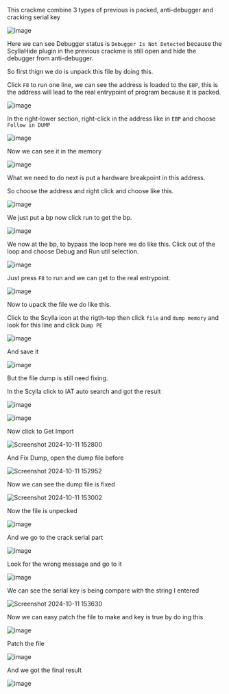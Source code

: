 This crackme combine 3 types of previous is packed, anti-debugger and cracking serial key

![image](https://github.com/user-attachments/assets/543f9cd6-ee68-40d6-a9be-daf7d04cf2ca)

Here we can see Debugger status is `Debugger Is Not Detected` because the ScyllaHide plugin in the previous crackme is still open and hide the debugger from anti-debugger.

So first thign we do is unpack this file by doing this.

Click `F8` to run one line, we can see the address is loaded to the `EBP`, this is the address will lead to the real entrypoint of program because it is packed.

![image](https://github.com/user-attachments/assets/ec87560c-a989-40c3-90c9-3a880d7083b8)

In the right-lower section, right-click in the address like in `EBP` and choose `Follow in DUMP`

![image](https://github.com/user-attachments/assets/b4207d05-196c-45a8-9302-f1eb80fadcd6)

Now we can see it in the memory

![image](https://github.com/user-attachments/assets/d38f2639-120d-451f-b993-aa8e46162c70)

What we need to do next is put a hardware breakpoint in this address.

So choose the address and right click and choose like this.

![image](https://github.com/user-attachments/assets/b0e49c8e-7408-4c0d-ab00-d516be12b8dd)

We just put a bp now click run to get the bp.

![image](https://github.com/user-attachments/assets/15a0a2c8-07e9-4d2d-a392-2fa9cc097ab2)

We now at the bp, to bypass the loop here we do like this. Click out of the loop and choose Debug and Run util selection.

![image](https://github.com/user-attachments/assets/7630f30c-fdd7-44bb-b45f-ccd3063b3434)

Just press `F8` to run and we can get to the real entrypoint.

![image](https://github.com/user-attachments/assets/a27849a3-30e1-4829-a935-c91af0516431)

Now to upack the file we do like this.

Click to the Scylla icon at the rigth-top then click `file` and `dump memory` and look for this line and click `Dump PE`

![image](https://github.com/user-attachments/assets/1ed66b35-1484-4499-9efc-00cef2486a6f)

And save it

![image](https://github.com/user-attachments/assets/560690fe-50ce-414d-b12e-fe2f422b5f01)

But the file dump is still need fixing.

In the Scylla click to IAT auto search and got the result

![image](https://github.com/user-attachments/assets/7c12c4b0-f82e-4187-961a-bc86d13ac010)

![image](https://github.com/user-attachments/assets/c8ae3f83-068b-4197-8fe5-5e5c9d401f5c)

Now click to Get Import

![Screenshot 2024-10-11 152800](https://github.com/user-attachments/assets/1c39ca2d-0903-4aca-8cdb-27a290c98281)

And Fix Dump, open the dump file before

![Screenshot 2024-10-11 152952](https://github.com/user-attachments/assets/6296a73f-079f-4421-ad05-909660b6a648)

Now we can see the dump file is fixed

![Screenshot 2024-10-11 153002](https://github.com/user-attachments/assets/390fe5d9-f54d-4b33-83b9-1184cb9c0d06)

Now the file is unpecked

![image](https://github.com/user-attachments/assets/ec6a5e84-3a7b-4075-b3c7-14bb90081bce)

And we go to the crack serial part

![image](https://github.com/user-attachments/assets/57ba43a8-2e06-4d59-9e6b-ff9243d2dbfd)

Look for the wrong message and go to it

![image](https://github.com/user-attachments/assets/31ff7d98-a8f0-4488-84c3-f99d1734e591)

We can see the serial key is being compare with the string I entered

![Screenshot 2024-10-11 153630](https://github.com/user-attachments/assets/66baac2d-1560-4f28-ad3b-9090bea01167)

Now we can easy patch the file to make and key is true by do ing this

![image](https://github.com/user-attachments/assets/f462d6ea-2cd1-4201-99ca-81aab9fbe4f5)

Patch the file

![image](https://github.com/user-attachments/assets/b1c7f232-7eb1-49d8-b050-3b7d761001b7)

And we got the final result

![image](https://github.com/user-attachments/assets/dc880ddb-3003-4e06-bce1-ffa06ce8457f)
